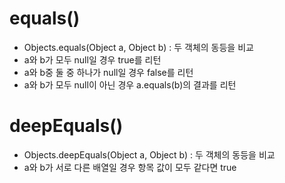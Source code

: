 # equals()
- Objects.equals(Object a, Object b) : 두 객체의 동등을 비교
- a와 b가 모두 null일 경우 true를 리턴
- a와 b중 둘 중 하나가 null일 경우 false를 리턴
- a와 b가 모두 null이 아닌 경우 a.equals(b)의 결과를 리턴

# deepEquals()
- Objects.deepEquals(Object a, Object b) : 두 객체의 동등을 비교
- a와 b가 서로 다른 배열일 경우 항목 값이 모두 같다면 true
